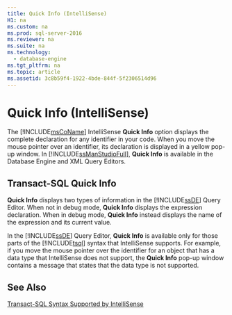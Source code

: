 ```yaml
---
title: Quick Info (IntelliSense)
H1: na
ms.custom: na
ms.prod: sql-server-2016
ms.reviewer: na
ms.suite: na
ms.technology: 
  - database-engine
ms.tgt_pltfrm: na
ms.topic: article
ms.assetid: 3c8b59f4-1922-4bde-844f-5f2306514d96
---
```

# Quick Info (IntelliSense)
  The [!INCLUDE[msCoName](../../Token/Other/msCoName_md.md)] IntelliSense **Quick Info** option displays the complete declaration for any identifier in your code. When you move the mouse pointer over an identifier, its declaration is displayed in a yellow pop\-up window. In [!INCLUDE[ssManStudioFull](../../Token/Other/ssManStudioFull_md.md)], **Quick Info** is available in the Database Engine and XML Query Editors.  
  
## Transact\-SQL Quick Info  
 **Quick Info** displays two types of information in the [!INCLUDE[ssDE](../../Token/Other/ssDE_md.md)] Query Editor. When not in debug mode, **Quick Info** displays the expression declaration. When in debug mode, **Quick Info** instead displays the name of the expression and its current value.  
  
 In the [!INCLUDE[ssDE](../../Token/Other/ssDE_md.md)] Query Editor, **Quick Info** is available only for those parts of the [!INCLUDE[tsql](../../Token/Other/tsql_md.md)] syntax that IntelliSense supports. For example, if you move the mouse pointer over the identifier for an object that has a data type that IntelliSense does not support, the **Quick Info** pop\-up window contains a message that states that the data type is not supported.  
  
## See Also  
 [Transact-SQL Syntax Supported by IntelliSense](../../Topics/TopicNameNotContainA/Transact-SQL-Syntax-Supported-by-IntelliSense.md)  
  
  
